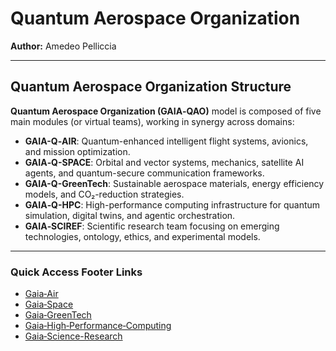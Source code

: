 <!DOCTYPE html>
<html lang="en">
<head>
  <meta charset="UTF-8">
  <title>Quantum Aerospace Organization</title>
</head>
<body>

  <h1>Quantum Aerospace Organization</h1>
  <p><strong>Author:</strong> Amedeo Pelliccia</p>
  <hr>

  <h2>Quantum Aerospace Organization Structure</h2>
  <p><strong>Quantum Aerospace Organization (GAIA‑QAO)</strong> model is composed of five main modules (or virtual teams), working in synergy across domains:</p>

  <ul>
    <li><strong>GAIA-Q‑AIR</strong>: Quantum-enhanced intelligent flight systems, avionics, and mission optimization.</li>
    <li><strong>GAIA‑Q-SPACE</strong>: Orbital and vector systems, mechanics, satellite AI agents, and quantum-secure communication frameworks.</li>
    <li><strong>GAIA-Q-GreenTech</strong>: Sustainable aerospace materials, energy efficiency models, and CO₂-reduction strategies.</li>
    <li><strong>GAIA‑Q-HPC</strong>: High-performance computing infrastructure for quantum simulation, digital twins, and agentic orchestration.</li>
    <li><strong>GAIA‑SCIREF</strong>: Scientific research team focusing on emerging technologies, ontology, ethics, and experimental models.</li>
  </ul>

  <hr>

  <h3>Quick Access Footer Links</h3>
  <ul>
    <li><a href="https://github.com/enterprises/gaia-qao/gaia-air">Gaia‑Air</a></li>
    <li><a href="https://github.com/enterprises/gaia-qao/gaia-space">Gaia‑Space</a></li>
    <li><a href="https://github.com/enterprises/gaia-qao/gaia-greentech">Gaia‑GreenTech</a></li>
    <li><a href="https://github.com/enterprises/gaia-qao/gaia-hpc">Gaia‑High‑Performance‑Computing</a></li>
    <li><a href="https://github.com/enterprises/gaia-qao/gaia-sciref">Gaia‑Science-Research</a></li>
  </ul>

</body>
</html>


